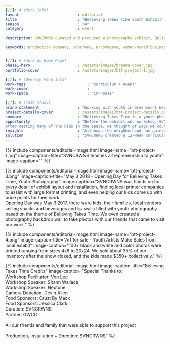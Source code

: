 ```yaml
---
[//]: # (Meta Info)
layout                          : editorial
title 					        : "Believing Takes Time Youth Exhibit"
season				            : "4"
category						: event

description: SVNCRWNS curated and produced a photography exhibit, Believing takes Time, inviting youth artists from their photography workshop series to showcase and sell their work.

keywords: production company, svncrwns, e-commerce, women-owned businesses, creative team, consulting, business operations, launch my brand, manage my brand, photography, videography, special projects


[//]: # (Work on Home Page)
phase1-hero                     : /assets/images/braneu-cover.jpg
portfolio-cover					: /assets/images/btt-project-1.jpg

[//]: # (Overlay Menu Info)
work-tags 							: "curriculum + event"
work-cover							:
work-space 							: "in-house"

[//]: # (Case Study)
brand-statement 				: "Working with youth in Greenmount West Community Center, bonding with young women, sharing art skills + how to make money"
project-details-cover 			: /assets/images/btt-project-details.png
summary							: "Believing Takes Time is a youth photography exhibit that was presented to share the photography work of several young girls (ages 7 - 13) that participated in the 12-week Youth Photography Workshop hosted by SVNCRWNS + Greenmount West Community Center (GWCC). The work was on display at Gallery CA May 3 - May 25 2018."
opportunity                     : "Before the exhibit and workshop, SVNCRWNS had been spending time at the community center using the space as an office to complete our work. We learned about their summer camp and upcoming fall/winter programming that would be kicking off soon.<br/>
After meeting many of the kids in the space, we thought of ways we could impact them. It was important to not just share fun activities with the kids, but to also introduce them to new hobbies and share entrepreneurial skills. Of all the instructors in the space, 90% were entrepreneurs extending themselves as resources to the community center."
insights 						: "Although the neighborhood has gained new energy and resources in the community due to the newly developed real estate, the bleak reality for a lot of folks in urban America is living in poverty. Poverty is a huge topic to unpack, but as innovators and resource connectors, we used our time in the center to create curriculum that would be interesting and opportunity-driven - we presented artrepreneurship to the youth. The idea of artrepreneurship is very important, especially in resource-stricken environments. To change your reality by creating opportunities for self is no small task.<br/>As youth between the ages of 7 - 13, we thought this was a great age range to introduce different art skills that could be used to create income. Very quickly, we landed on photography. Our goals were to learn the fundamentals of photography, receive camera and film equipment for real-world practice, learn to see using your photography eye to create a collection of photos and then figure out ways to sell our art."
solution 						: "SVNCRWNS created a 12-week curriculum (Jan 2017 - Mar 2017) and partnered with photographers in the community to donate equipment. As part of the curriculum, we had several artists come and speak to our kids about their art and how they used it to create opportunities for themselves. Some of our best moments during the workshops were our weekly photo walks. Some of our stops included the nearby park, the Baltimore Penn Station and Open Works. After settling on a theme for our collection of photos, we were able to create a plan with our kids to talk to the local gallery space within the community to see what it would take to create an exhibit, select and print our work, and invite our friends and family for our very first youth photography exhibit."
---
```


{% include components/editorial-image.html image-name="btt-project-1.jpg" image-caption-title="SVNCRWNS teaches artrepreneurship to youth" image-caption="" %}

{% include components/editorial-image.html image-name="btt-project-3.png" image-caption-title="May 3 2018 - Opening Day for Believing Takes Time, Youth Photography" image-caption="SVNCRWNS was hands on for every detail of exhibit layout and installation, finding local printer companies to assist with large format printing, and even helping our kids come up with price points for their work.<br/>Opening Day was May 3 2017, there were kids, their families, local vendors selling snacks and beverages and 5+ walls filled with youth photography based on the theme of Believing Takes Time. We even created a photography backdrop wall to take photos with our friends that came to visit our work." %}

{% include components/editorial-image.html image-name="btt-project-4.png" image-caption-title="Art for sale - Youth Artists Make Sales from local exhibit" image-caption="100+ black and white and color photos were printed ranging from sizes 4x6 to 20x24. We sold about 35% of our inventory after the show closed, and the kids made $350+ collectively." %}

{% include components/editorial-image.html image-caption-title="Believing Takes Time Credits" image-caption="Special Thanks to:<br/>Workshop Facilitator: Von Lee<br/>Workshop Speaker: Shann Wallace<br/>Workshop Speaker: Neptune<br/>Camera Donation: Devin Allen<br/>Food Sponsors: Crust By Mack<br/>Food Sponsors: Jessica Clark<br/>Curation: SVNCRWNS<br/>Partner: GWCC<br/><br/>All our friends and family that were able to support this project<br/><br/>Production, Installation + Direction: SVNCRWNS" %}